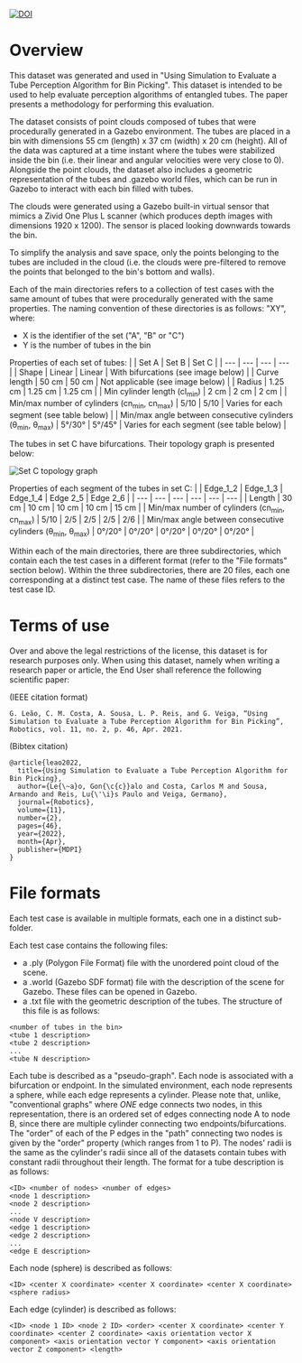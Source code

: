[![DOI](https://zenodo.org/badge/192831421.svg)](https://zenodo.org/badge/latestdoi/192831421)

# Overview

This dataset was generated and used in "Using Simulation to Evaluate a Tube Perception Algorithm for Bin Picking". This dataset is intended to be used to help evaluate perception algorithms of entangled tubes. The paper presents a methodology for performing this evaluation.

The dataset consists of point clouds composed of tubes that were procedurally generated in a Gazebo environment. The tubes are placed in a bin with dimensions 55 cm (length) x 37 cm (width) x 20 cm (height). All of the data was captured at a time instant where the tubes were stabilized inside the bin (i.e. their linear and angular velocities were very close to 0). Alongside the point clouds, the dataset also includes a geometric representation of the tubes and .gazebo world files, which can be run in Gazebo to interact with each bin filled with tubes.

The clouds were generated using a Gazebo built-in virtual sensor that mimics a Zivid One Plus L scanner (which produces depth images with dimensions 1920 x 1200). The sensor is placed looking downwards towards the bin. 

To simplify the analysis and save space, only the points belonging to the tubes are included in the cloud (i.e. the clouds were pre-filtered to remove the points that belonged to the bin's bottom and walls).

Each of the main directories refers to a collection of test cases with the same amount of tubes that were procedurally generated with the same properties. The naming convention of these directories is as follows: "XY", where:
- X is the identifier of the set ("A", "B" or "C")
- Y is the number of tubes in the bin

Properties of each set of tubes:
| | Set A | Set B | Set C |
| --- | --- | --- | --- |
| Shape | Linear | Linear | With bifurcations (see image below) |
| Curve length | 50 cm | 50 cm | Not applicable (see image below) |
| Radius | 1.25 cm | 1.25 cm | 1.25 cm |
| Min cylinder length (cl<sub>min</sub>) | 2 cm | 2 cm | 2 cm |
| Min/max number of cylinders (cn<sub>min</sub>, cn<sub>max</sub>) | 5/10 | 5/10 | Varies for each segment (see table below) |
| Min/max angle between consecutive cylinders (θ<sub>min</sub>, θ<sub>max</sub>) | 5&deg;/30&deg; | 5&deg;/45&deg; | Varies for each segment (see table below) |

The tubes in set C have bifurcations. Their topology graph is presented below:

![Set C topology graph](https://raw.github.com/GoncaloLeao/Entangled-Tubes-Bin-Picking-Dataset/master/using-simulation-to-evaluate-a-tube-perception-algorithm-for-bin-picking/set-c-topology.png)

Properties of each segment of the tubes in set C:
| | Edge_1_2 | Edge_1_3 | Edge_1_4 | Edge 2_5 | Edge 2_6 |
| --- | --- | --- | --- | --- | --- |
| Length | 30 cm | 10 cm | 10 cm | 10 cm | 15 cm |
| Min/max number of cylinders (cn<sub>min</sub>, cn<sub>max</sub>) | 5/10 | 2/5 | 2/5 | 2/5 | 2/6 |
| Min/max angle between consecutive cylinders (θ<sub>min</sub>, θ<sub>max</sub>) | 0&deg;/20&deg; | 0&deg;/20&deg; | 0&deg;/20&deg; | 0&deg;/20&deg; | 0&deg;/20&deg; |

Within each of the main directories, there are three subdirectories, which contain each the test cases in a different format (refer to the "File formats" section below). Within the three subdirectories, there are 20 files, each one corresponding at a distinct test case. The name of these files refers to the test case ID.

# Terms of use

Over and above the legal restrictions of the license, this dataset is for research purposes only. When using this dataset, namely when writing a research paper or article, the End User shall reference the following scientific paper:

(IEEE citation format)
```
G. Leão, C. M. Costa, A. Sousa, L. P. Reis, and G. Veiga, “Using Simulation to Evaluate a Tube Perception Algorithm for Bin Picking”, Robotics, vol. 11, no. 2, p. 46, Apr. 2021.
```

(Bibtex citation)
```
@article{leao2022,
  title={Using Simulation to Evaluate a Tube Perception Algorithm for Bin Picking},
  author={Le{\~a}o, Gon{\c{c}}alo and Costa, Carlos M and Sousa, Armando and Reis, Lu{\'\i}s Paulo and Veiga, Germano},
  journal={Robotics},
  volume={11},
  number={2},
  pages={46},
  year={2022},
  month={Apr},
  publisher={MDPI}
}
```

# File formats

Each test case is available in multiple formats, each one in a distinct sub-folder.

Each test case contains the following files:
- a .ply (Polygon File Format) file with the unordered point cloud of the scene.
- a .world (Gazebo SDF format) file with the description of the scene for Gazebo. These files can be opened in Gazebo.
- a .txt file with the geometric description of the tubes. The structure of this file is as follows:

```
<number of tubes in the bin>
<tube 1 description>
<tube 2 description>
...
<tube N description>
```

Each tube is described as a "pseudo-graph". Each node is associated with a bifurcation or endpoint. In the simulated environment, each node represents a sphere, while each edge represents a cylinder. Please note that, unlike, "conventional graphs" where *ONE* edge connects two nodes, in this representation, there is an ordered set of edges connecting node A to node B, since there are multiple cylinder connecting two endpoints/bifurcations. The "order" of each of the P edges in the "path" connecting two nodes is given by the "order" property (which ranges from 1 to P). The nodes' radii is the same as the cylinder's radii since all of the datasets contain tubes with constant radii throughout their length. The format for a tube description is as follows:
```
<ID> <number of nodes> <number of edges>
<node 1 description>
<node 2 description>
...
<node V description>
<edge 1 description>
<edge 2 description>
...
<edge E description>
```

Each node (sphere) is described as follows:
```
<ID> <center X coordinate> <center X coordinate> <center X coordinate> <sphere radius>
```

Each edge (cylinder) is described as follows:
```
<ID> <node 1 ID> <node 2 ID> <order> <center X coordinate> <center Y coordinate> <center Z coordinate> <axis orientation vector X component> <axis orientation vector Y component> <axis orientation vector Z component> <length>
```
